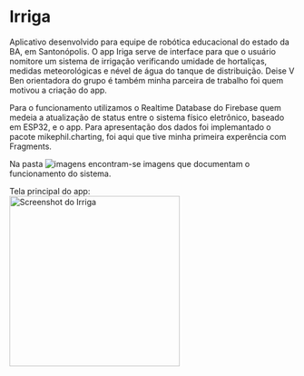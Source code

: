 # Irriga
Aplicativo desenvolvido para equipe de robótica educacional do estado da BA, em Santonópolis. O app Iriga serve de interface para que o usuário nomitore um sistema de irrigação verificando umidade de hortaliças, medidas meteorológicas e nével de água do tanque de distribuição. Deise V Ben orientadora do grupo é também minha parceira de trabalho foi quem motivou a criação do app.

Para o funcionamento utilizamos o Realtime Database do Firebase quem medeia a atualização de status entre o sistema físico eletrônico, baseado em ESP32, e o app. Para apresentação dos dados foi implemantado o pacote mikephil.charting, foi aqui que tive minha primeira experência com Fragments.

Na pasta ![imagens](ImagensIRRIGA/) encontram-se imagens que documentam o funcionamento do sistema.

Tela principal do app:<br>
<img src="https://github.com/user-attachments/assets/e2330adb-f6ad-48f4-9892-dda801a2b5f7" alt="Screenshot do Irriga" width="300" />

